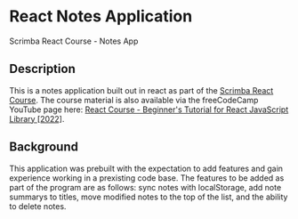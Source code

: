 # React Notes Application

Scrimba React Course - Notes App

## Description

This is a notes application built out in react as part of the [Scrimba React Course](https://scrimba.com/learn/learnreact).  The course material is also available via the freeCodeCamp YouTube page here: [React Course - Beginner's Tutorial for React JavaScript Library [2022]](https://youtu.be/bMknfKXIFA8).

## Background

This application was prebuilt with the expectation to add features and gain experience working in a prexisting code base.  The features to be added as part of the program are as follows: sync notes with localStorage, add note summarys to titles, move modified notes to the top of the list, and the ability to delete notes.